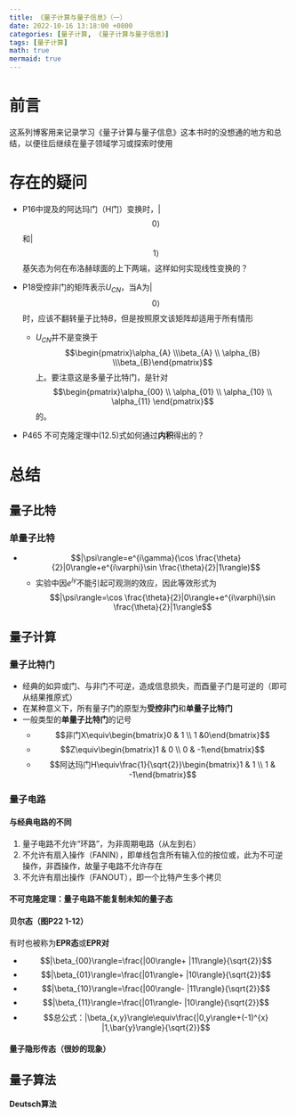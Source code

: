 ```yaml
---
title: 《量子计算与量子信息》（一）
date: 2022-10-16 13:18:00 +0800
categories: [量子计算, 《量子计算与量子信息》]
tags: [量子计算]
math: true
mermaid: true
---
```




# 前言

这系列博客用来记录学习《量子计算与量子信息》这本书时的没想通的地方和总结，以便往后继续在量子领域学习或探索时使用

# 存在的疑问

- P16中提及的阿达玛门（H门）变换时，&#124;$$0\rangle$$和&#124;$$1\rangle$$基矢态为何在布洛赫球面的上下两端，这样如何实现线性变换的？

- P18受控非门的矩阵表示$U_{CN}$，当A为&#124;$$0\rangle$$时，应该不翻转量子比特$B$，但是按照原文该矩阵却适用于所有情形
  - $U_{CN}$并不是变换于$$\begin{pmatrix}\alpha_{A} \\\beta_{A} \\ \alpha_{B} \\\beta_{B}\end{pmatrix}$$上。要注意这是多量子比特门，是针对$$\begin{pmatrix}\alpha_{00} \\ \alpha_{01}  \\ \alpha_{10}  \\ \alpha_{11} \end{pmatrix}$$的。

- P465 不可克隆定理中(12.5)式如何通过**内积**得出的？

# 总结

## 量子比特

### 单量子比特

- $$|\psi\rangle=e^{i\gamma}(\cos \frac{\theta}{2}|0\rangle+e^{i\varphi}\sin \frac{\theta}{2}|1\rangle)$$
  - 实验中因$e^{i\gamma}$不能引起可观测的效应，因此等效形式为
    $$|\psi\rangle=\cos \frac{\theta}{2}|0\rangle+e^{i\varphi}\sin \frac{\theta}{2}|1\rangle$$
  

## 量子计算

### 量子比特门

- 经典的如异或门、与非门不可逆，造成信息损失，而酉量子门是可逆的（即可从结果推原式）
- 在某种意义下，所有量子门的原型为**受控非门**和**单量子比特门**
- 一般类型的**单量子比特门**的记号
  - $$非门X\equiv\begin{bmatrix}0 & 1 \\ 1 &0\end{bmatrix}$$
  - $$Z\equiv\begin{bmatrix}1 & 0 \\ 0 & -1\end{bmatrix}$$
  - $$阿达玛门H\equiv\frac{1}{\sqrt{2}}\begin{bmatrix}1 & 1 \\ 1 & -1\end{bmatrix}$$


### 量子电路

#### 与经典电路的不同

1. 量子电路不允许“环路”，为非周期电路（从左到右）
2. 不允许有扇入操作（FANIN），即单线包含所有输入位的按位或，此为不可逆操作，非酉操作，故量子电路不允许存在
3. 不允许有扇出操作（FANOUT），即一个比特产生多个拷贝

#### 不可克隆定理：量子电路不能复制未知的量子态

#### 贝尔态（图P22 1-12）

有时也被称为**EPR态**或**EPR对**

- $$|\beta_{00}\rangle=\frac{|00\rangle+ |11\rangle}{\sqrt{2}}$$
- $$|\beta_{01}\rangle=\frac{|01\rangle+ |10\rangle}{\sqrt{2}}$$
- $$|\beta_{10}\rangle=\frac{|00\rangle- |11\rangle}{\sqrt{2}}$$
- $$|\beta_{11}\rangle=\frac{|01\rangle- |10\rangle}{\sqrt{2}}$$
- $$总公式：|\beta_{x,y}\rangle\equiv\frac{|0,y\rangle+(-1)^{x} |1,\bar{y}\rangle}{\sqrt{2}}$$

#### **量子隐形传态（很妙的现象）**

## 量子算法

#### Deutsch算法

